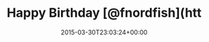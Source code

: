 ---
retweeted: false
source: <a href="http://mvilla.it/fenix" rel="nofollow">Fenix for Android</a>
entities:
  hashtags: []
  symbols: []
  user_mentions:
  - name: RŌBÆRT
    screen_name: fnordfish
    indices:
    - '15'
    - '25'
    id_str: '14513358'
    id: '14513358'
  urls: []
display_text_range:
- '0'
- '26'
favorite_count: '0'
id_str: '582679547952406528'
truncated: false
retweet_count: '0'
id: '582679547952406528'
created_at: Mon Mar 30 23:03:24 +0000 2015
favorited: false
full_text: Happy Birthday [@fnordfish](https://twitter.com/fnordfish)!
lang: en
tags:
- pesos:twitter
date: '2015-03-30T23:03:24+00:00'
src: https://twitter.com/bascht/status/582679547952406528
original_url: https://twitter.com/bascht/status/582679547952406528
type: twitter_tweet
text: Happy Birthday [@fnordfish](https://twitter.com/fnordfish)!
title: Happy Birthday [@fnordfish](htt

---